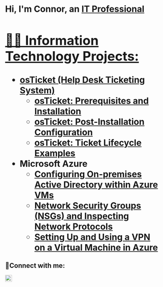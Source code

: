 <h1>Hi, I'm Connor, an <a href="https://linkedin.com/in/connor-davila-b87284369/">IT Professional

<h2>👨‍💻 Information Technology Projects:</h2>

- <b>osTicket (Help Desk Ticketing System)</b>
  - [osTicket: Prerequisites and Installation](https://github.com/cdavila21/osticket-prereqs)
  - [osTicket: Post-Installation Configuration](https://github.com/cdavila21/post-install-configuration)
  - [osTicket: Ticket Lifecycle Examples](https://github.com/cdavila21/ticket-lifecycle)
- <b>Microsoft Azure</b>
  - [Configuring On-premises Active Directory within Azure VMs](https://github.com/cdavila21/configure-ad)
  - [Network Security Groups (NSGs) and Inspecting Network Protocols](https://github.com/cdavila21/azure-network-protocols)
  - [Setting Up and Using a VPN on a Virtual Machine in Azure](https://github.com/cdavila21/Vitual-Private-Network)

<h2>🤳Connect with me:</h2>


[<img align="left" alt="Josh | LinkedIn" width="22px" src="https://cdn.jsdelivr.net/npm/simple-icons@v3/icons/linkedin.svg" />][linkedin]


[linkedin]: https://www.linkedin.com/in/connor-davila-b87284369/
